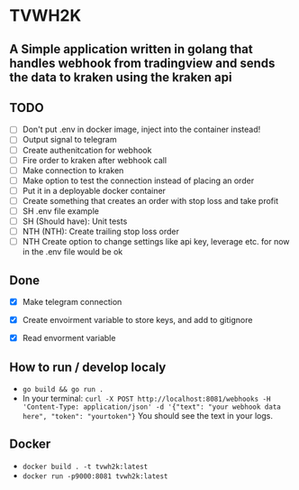 # TVWH2K
## A Simple application written in golang that handles webhook from tradingview and sends the data to kraken using the kraken api

## TODO
- [ ] Don't put .env in docker image, inject into the container instead!
- [ ] Output signal to telegram
- [ ] Create authenitcation for webhook
- [ ] Fire order to kraken after webhook call
- [ ] Make connection to kraken
- [ ] Make option to test the connection instead of placing an order
- [ ] Put it in a deployable docker container
- [ ] Create something that creates an order with stop loss and take profit
- [ ] SH .env file example
- [ ] SH (Should have): Unit tests
- [ ] NTH (NTH): Create trailing stop loss order
- [ ] NTH Create option to change settings like api key, leverage etc. for now in the .env file would be ok

## Done
- [x] Make telegram connection
- [x] Create envoirment variable to store keys, and add to gitignore
- [x] Read envorment variable


## How to run / develop localy
- `go build && go run .`
- In your terminal: `curl -X POST http://localhost:8081/webhooks -H 'Content-Type: application/json' -d '{"text": "your webhook data here", "token": "yourtoken"}`
You should see the text in your logs.

## Docker
- `docker build . -t tvwh2k:latest`
- `docker run -p9000:8081 tvwh2k:latest`
